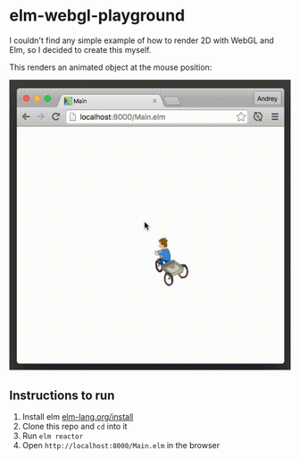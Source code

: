 # elm-webgl-playground

I couldn't find any simple example of how to render 2D
with WebGL and Elm, so I decided to create this myself.

This renders an animated object at the mouse position:

![Demo](screencast.gif)

## Instructions to run

1. Install elm [elm-lang.org/install](http://elm-lang.org/install)
2. Clone this repo and `cd` into it
3. Run `elm reactor`
4. Open `http://localhost:8000/Main.elm` in the browser
